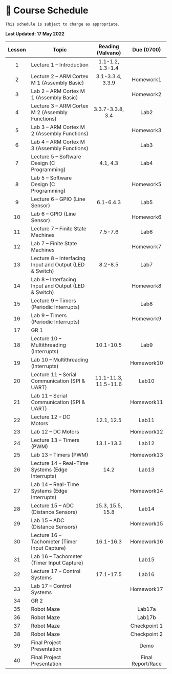 # 📆 Course Schedule

```{note}
This schedule is subject to change as appropriate.
```
**Last Updated: 17 May 2022**

| Lesson |                           Topic                           |   Reading (Valvano)  |     Due (0700)    |
|:------:|---------------------------------------------------------|:--------------------:|:-----------------:|
| 1      | Lecture 1 – Introduction                                  | 1.1-1.2, 1.3-1.4     |                   |
| 2      | Lecture 2 – ARM Cortex M 1   (Assembly Basic)             | 3.1-3.3.4, 3.3.9     | Homework1         |
| 3      | Lab 2 – ARM Cortex M 1 (Assembly   Basic)                 |                      | Homework2         |
| 4      | Lecture 3 – ARM Cortex M 2   (Assembly Functions)         | 3.3.7-3.3.8, 3.4     | Lab2              |
| 5      | Lab 3 – ARM Cortex M 2 (Assembly   Functions)             |                      | Homework3         |
| 6      | Lab 4 – ARM Cortex M 3 (Assembly   Functions)             |                      | Lab3              |
| 7      | Lecture 5 – Software Design (C   Programming)             | 4.1, 4.3             | Lab4              |
| 8      | Lab 5 – Software Design  (C Programming)                  |                      | Homework5         |
| 9      | Lecture 6 – GPIO (Line Sensor)                            | 6.1-6.4.3            | Lab5              |
| 10     | Lab 6 – GPIO (Line Sensor)                                |                      | Homework6         |
| 11     | Lecture 7 – Finite State   Machines                       | 7.5-7.6              | Lab6              |
| 12     | Lab 7 – Finite State Machines                             |                      | Homework7         |
| 13     | Lecture 8 – Interfacing Input   and Output (LED & Switch) | 8.2-8.5              | Lab7              |
| 14     | Lab 8 – Interfacing Input and   Output (LED & Switch)     |                      | Homework8         |
| 15     | Lecture 9 – Timers (Periodic   Interrupts)                |                      | Lab8              |
| 16     | Lab 9 – Timers (Periodic   Interrupts)                    |                      | Homework9         |
| 17     | GR 1                                                      |                      |                   |
| 18     | Lecture 10 – Multithreading   (Interrupts)                | 10.1-10.5            | Lab9              |
| 19     | Lab 10 – Multithreading   (Interrupts)                    |                      | Homework10        |
| 20     | Lecture 11 – Serial   Communication (SPI & UART)          | 11.1-11.3, 11.5-11.6 | Lab10             |
| 21     | Lab 11 – Serial Communication   (SPI & UART)              |                      | Homework11        |
| 22     | Lecture 12 – DC Motors                                    | 12.1, 12.5           | Lab11             |
| 23     | Lab 12 – DC Motors                                        |                      | Homework12        |
| 24     | Lecture 13 – Timers (PWM)                                 | 13.1-13.3            | Lab12             |
| 25     | Lab 13 – Timers (PWM)                                     |                      | Homework13        |
| 26     | Lecture 14 – Real-Time Systems   (Edge Interrupts)        | 14.2                 | Lab13             |
| 27     | Lab 14 – Real-Time Systems (Edge   Interrupts)            |                      | Homework14        |
| 28     | Lecture 15 – ADC (Distance   Sensors)                     | 15.3, 15.5, 15.8     | Lab14             |
| 29     | Lab 15 – ADC (Distance Sensors)                           |                      | Homework15        |
| 30     | Lecture 16 – Tachometer (Timer   Input Capture)           | 16.1-16.3            | Homework16        |
| 31     | Lab 16 – Tachometer (Timer Input   Capture)               |                      | Lab15             |
| 32     | Lecture 17 – Control Systems                              | 17.1-17.5            | Lab16             |
| 33     | Lab 17 – Control Systems                                  |                      | Homework17        |
| 34     | GR 2                                                      |                      |                   |
| 35     | Robot Maze                                                |                      | Lab17a            |
| 36     | Robot Maze                                                |                      | Lab17b            |
| 37     | Robot Maze                                                |                      | Checkpoint 1      |
| 38     | Robot Maze                                                |                      | Checkpoint 2      |
| 39     | Final Project Presentation                                |                      | Demo              |
| 40     | Final Project Presentation                                |                      | Final Report/Race |